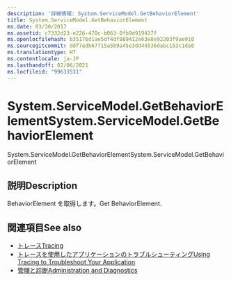 ```yaml
---
description: '詳細情報: System.ServiceModel.GetBehaviorElement'
title: System.ServiceModel.GetBehaviorElement
ms.date: 03/30/2017
ms.assetid: c7332d23-e226-470c-b063-0fb9d919437f
ms.openlocfilehash: b35176d1ae5df4df869412e63e8e92203f9ae910
ms.sourcegitcommit: ddf7edb67715a5b9a45e3dd44536dabc153c1de0
ms.translationtype: HT
ms.contentlocale: ja-JP
ms.lasthandoff: 02/06/2021
ms.locfileid: "99633531"
---
```

# <a name="systemservicemodelgetbehaviorelement"></a><span data-ttu-id="a19ac-103">System.ServiceModel.GetBehaviorElement</span><span class="sxs-lookup"><span data-stu-id="a19ac-103">System.ServiceModel.GetBehaviorElement</span></span>

<span data-ttu-id="a19ac-104">System.ServiceModel.GetBehaviorElement</span><span class="sxs-lookup"><span data-stu-id="a19ac-104">System.ServiceModel.GetBehaviorElement</span></span>  
  
## <a name="description"></a><span data-ttu-id="a19ac-105">説明</span><span class="sxs-lookup"><span data-stu-id="a19ac-105">Description</span></span>  

 <span data-ttu-id="a19ac-106">BehaviorElement を取得します。</span><span class="sxs-lookup"><span data-stu-id="a19ac-106">Get BehaviorElement.</span></span>  
  
## <a name="see-also"></a><span data-ttu-id="a19ac-107">関連項目</span><span class="sxs-lookup"><span data-stu-id="a19ac-107">See also</span></span>

- [<span data-ttu-id="a19ac-108">トレース</span><span class="sxs-lookup"><span data-stu-id="a19ac-108">Tracing</span></span>](index.md)
- [<span data-ttu-id="a19ac-109">トレースを使用したアプリケーションのトラブルシューティング</span><span class="sxs-lookup"><span data-stu-id="a19ac-109">Using Tracing to Troubleshoot Your Application</span></span>](using-tracing-to-troubleshoot-your-application.md)
- [<span data-ttu-id="a19ac-110">管理と診断</span><span class="sxs-lookup"><span data-stu-id="a19ac-110">Administration and Diagnostics</span></span>](../index.md)
